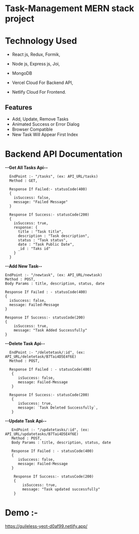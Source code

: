 # Task-Management MERN stack project

# Technology Used
- React js, Redux, Formik,
- Node js, Express js, Joi,
- MongoDB

- Vercel Cloud For Backend API,
- Netlify Cloud For Frontend.

## Features

- Add, Update, Remove Tasks
- Animated Success or Error Dialog
- Browser Compatible
- New Task Will Appear First Index


# Backend API Documentation
  **--Get All Tasks Api--**
  
      EndPoint :- "/tasks", (ex: API_URL/tasks)
      Method : GET,

      Response If Failed:- statusCode(400)
      {
        isSuccess: false,
        message: "Failed Message"
      }

      Response If Success:- statusCode(200)
      {
        isSuccess: true,
        response: {
          title : "Task title",
          description : "Task description",
          status : "Task status",
          date : "Task Public Date",
          _id : "Taks id"
        }
      }

  **--Add New Task--**

    EndPoint :- "/newtask", (ex: API_URL/newtask)
    Method : POST,
    Body Params : title, description, status, date

    Response If Failed : - statusCode(400)
    {
      isSuccess: false,
      message: Failed-Message
    }

    Response If Success:- statusCode(200)
    {
        isSuccess: true,
        message: "Task Added Successfully"
    }

  **--Delete Task Api--**
  
      EndPoint :- "/deletetask/:id", (ex: API_URL/deletetask/B7Tai4D5E4f6E)
      Method : POST,

      Response If Failed : - statusCode(400)
       { 
          isSuccess: false,
          message: Failed-Message
       }

      Response If Success:- statusCode(200)
       {
          isSuccess: true,
          message: `Task Deleted Successfully`,
       }


   **--Update Task Api--**
   
       EndPoint :- "/updatetasks/:id", (ex: API_URL/updatetasks/B7Tai4D5E4f6E)
       Method : POST,
       Body Params : title, description, status, date

       Response If Failed : - statusCode(400)
       { 
          isSuccess: false,
          message: Failed-Message
       }

        Response If Success:- statusCode(200)
        {
            isSuccess: true,
            message: "Task updated successfully"
        } 


# Demo :-
https://guileless-yeot-d0af99.netlify.app/
